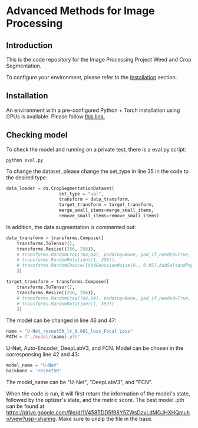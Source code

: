 # Advanced Methods for Image Processing

## Introduction
This is the code repository for the Image Processing Project Weed and Crop Segmentation.

To configure your environment, please refer to the [Installation](#installation) section.


## Installation
An environment with a pre-configured Python + Torch installation using GPUs is available. Please follow
[this link.](https://dept-info.labri.fr/~mansenca/public/CREMI_deeplearning_env.pdf)


## Checking model
To check the model and running on a private test, there is a eval.py script:
```
python eval.py
```
To change the dataset, please change the set_type in  line 35 in the code to the desired type:
```python
data_loader = ds.CropSegmentationDataset(
                    set_type = "val",
                    transform = data_transform,
                    target_transform = target_transform,
                    merge_small_items=merge_small_items,
                    remove_small_items=remove_small_items)
```
In addition, the data augmentation is commented out:
```python
data_transform = transforms.Compose([
    transforms.ToTensor(),
    transforms.Resize((256, 256)),
    # transforms.RandomCrop((64,64), padding=None, pad_if_needed=True, fill=0, padding_mode='constant'),
    # transforms.RandomRotation((1, 359)),
    # transforms.RandomChoice([AddGaussianNoise(0., 0.05),AddSaltandPepperNoise(0.5)])
    ])

target_transform = transforms.Compose([
    transforms.ToTensor(),
    transforms.Resize((256, 256)),
    # transforms.RandomCrop((64,64), padding=None, pad_if_needed=True, fill=0, padding_mode='constant'),
    # transforms.RandomRotation((1, 359))
    ])
```
The model can be changed in line 46 and 47:
```python
name = "U-Net_resnet50_lr_0.001_loss_Focal Loss"
PATH = f"./model/{name}.pth"
```
U-Net, Auto-Encoder, DeepLabV3, and FCN. Model can be chosen in the corresponsing line 42 and 43: 
```python
model_name = "U-Net"
backbone = 'resnet50'
```
The model_name can be "U-Net", "DeepLabV3", and "FCN".

When the code is run, it will first return the information of the model's state, followed by the optizer's state, and the metric score. 
The best model .pth can be found at https://drive.google.com/file/d/1V458TDD5f98Y5ZWsDzvLdMGJHXHQmuho/view?usp=sharing. Make sure to unzip the file in the base. 
